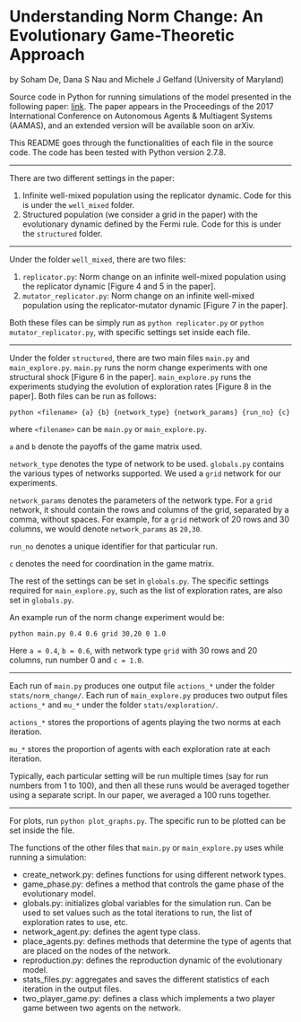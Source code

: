 # Understanding Norm Change: An Evolutionary Game-Theoretic Approach
by Soham De, Dana S Nau and Michele J Gelfand (University of Maryland)

Source code in Python for running simulations of the model presented in the following paper: [link](http://www.gelfand.umd.edu/papers/De%20Nau%20Gelfand%20Norm%20Change%20AAMAS.pdf). The paper appears in the Proceedings of the 2017 International Conference on Autonomous Agents & Multiagent Systems (AAMAS), and an extended version will be available soon on arXiv.

This README goes through the functionalities of each file in the source code. The code has been tested with Python version 2.7.8.

---

There are two different settings in the paper:
1. Infinite well-mixed population using the replicator dynamic. Code for this is under the `well_mixed` folder.
2. Structured population (we consider a grid in the paper) with the evolutionary dynamic defined by the Fermi rule. Code for this is under the `structured` folder.

---

Under the folder `well_mixed`, there are two files:
1. `replicator.py`: Norm change on an infinite well-mixed population using the replicator dynamic [Figure 4 and 5 in the paper].
2. `mutator_replicator.py`: Norm change on an infinite well-mixed population using the replicator-mutator dynamic [Figure 7 in the paper].

Both these files can be simply run as `python replicator.py` or `python mutator_replicator.py`, with specific settings set inside each file.

---

Under the folder `structured`, there are two main files `main.py` and `main_explore.py`. `main.py` runs the norm change experiments with one structural shock [Figure 6 in the paper]. `main_explore.py` runs the experiments studying the evolution of exploration rates [Figure 8 in the paper]. Both files can be run as follows:

```
python <filename> {a} {b} {network_type} {network_params} {run_no} {c}
```

where `<filename>` can be `main.py` or `main_explore.py`.

`a` and `b` denote the payoffs of the game matrix used.

`network_type` denotes the type of network to be used. `globals.py` contains the various types of networks supported. We used a `grid` network for our experiments.

`network_params` denotes the parameters of the network type. For a `grid` network, it should contain the rows and columns of the grid, separated by a comma, without spaces. For example, for a `grid` network of 20 rows and 30 columns, we would denote `network_params` as `20,30`.

`run_no` denotes a unique identifier for that particular run.

`c` denotes the need for coordination in the game matrix.

The rest of the settings can be set in `globals.py`. The specific settings required for `main_explore.py`, such as the list of exploration rates, are also set in `globals.py`.

An example run of the norm change experiment would be:

```
python main.py 0.4 0.6 grid 30,20 0 1.0
```

Here `a = 0.4`, `b = 0.6`, with network type `grid` with 30 rows and 20 columns, run number 0 and `c = 1.0`.

---

Each run of `main.py` produces one output file `actions_*` under the folder `stats/norm_change/`. Each run of `main_explore.py` produces two output files `actions_*` and `mu_*` under the folder `stats/exploration/`.

`actions_*` stores the proportions of agents playing the two norms at each iteration.

`mu_*` stores the proportion of agents with each exploration rate at each iteration.

Typically, each particular setting will be run multiple times (say for run numbers from 1 to 100), and then all these runs would be averaged together using a separate script. In our paper, we averaged a 100 runs together.

---

For plots, run `python plot_graphs.py`. The specific run to be plotted can be set inside the file.

The functions of the other files that `main.py` or `main_explore.py` uses while running a simulation:

* create_network.py: defines functions for using different network types.
* game_phase.py: defines a method that controls the game phase of the evolutionary model.
* globals.py: initializes global variables for the simulation run. Can be used to set values such as the total iterations to run, the list of exploration rates to use, etc.
* network_agent.py: defines the agent type class.
* place_agents.py: defines methods that determine the type of agents that are placed on the nodes of the network.
* reproduction.py: defines the reproduction dynamic of the evolutionary model.
* stats_files.py: aggregates and saves the different statistics of each iteration in the output files.
* two_player_game.py: defines a class which implements a two player game between two agents on the network.
